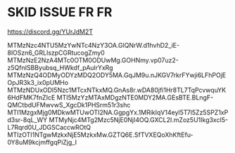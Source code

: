 # SKID ISSUE FR FR
https://discord.gg/YUrJdM2T

MTMzNzc4NTU5MzYwNTc4NzY3OA.GlQNrW.d1hvhD2_iE-8lOSzn6_GRLlszpCGRtucogZmy0
MTMzNzE2NzA4MTc0OTM0ODUwMg.GOHNmy.vp07uz2-z5QfnISBByubsq_HWkdf_pAulrYxRg
MTMzNzQ4ODMyODYzMDQ2ODY5MA.GqJM9u.nJKGV7rkrFYwji6LFhPOjEOpJR3k3_ix0pUMHo
MTMzNDUxODI5Nzc1MTcxNTkxMQ.GnAs8r.wDA80jfi1Hr8TL7TqPcvwquYK6HdFMK7fnZIcE
MTI5MzYzMTAxMDgzNTE0MDY2MA.GEsBTE.BLngF-QMCtbdUFMwvwS_XgcDk1PHSrm51r3shc
MTI1MzgxMjg0MDkwMTUwOTI2NA.GgpgYx.1MRikIqV14eyl5T7l5Zz5SPZ1xPd3sr-8qL_WY
MTMyNjc4MTg2Mzc5NjE0NjI4OQ.GXCL2I.mZoz5U1Ikg3xcI5-L7Rqrd0U_JDGSCaccwROtQ
MTIzOTI1NTgwMzkxNjE5MzkxMw.GZTQ6E.SfTVXEQoXhKftEfu-0Y8uM9kcjmffgqPiZjg_I
